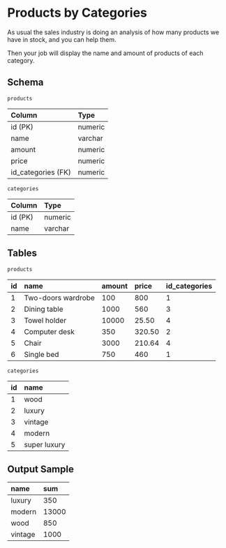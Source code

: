 # Products by Categories
As usual the sales industry is doing an analysis of how many products we have in stock, and you can help them.

Then your job will display the name and amount of products of each category.

## Schema
    products
| Column             | Type    |
|:-------------------|:--------|
| id (PK)            | numeric |
| name               | varchar |
| amount             | numeric |
| price              | numeric |
| id_categories (FK) | numeric |

    categories
| Column  | Type    |
|:--------|:--------|
| id (PK) | numeric |
| name    | varchar |

## Tables
    products
| id | name               | amount | price  | id_categories |
|:---|:-------------------|:-------|:-------|---------------|
| 1  | Two-doors wardrobe | 100    | 800    | 1             |
| 2  | Dining table       | 1000   | 560    | 3             |
| 3  | Towel holder       | 10000  | 25.50  | 4             |
| 4  | Computer desk      | 350    | 320.50 | 2             |
| 5  | Chair              | 3000   | 210.64 | 4             |
| 6  | Single bed         | 750    | 460    | 1             |

    categories
| id | name         |
|:---|:-------------|
| 1  | wood         |
| 2  | luxury       |
| 3  | vintage      |
| 4  | modern       |
| 5  | super luxury |

## Output Sample
| name    | sum   |
|:--------|:------|
| luxury  | 350   |
| modern  | 13000 |
| wood    | 850   |
| vintage | 1000  |
